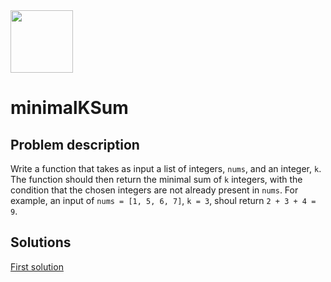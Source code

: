 <img src="https://cdn.iconscout.com/icon/free/png-256/leetcode-3521542-2944960.png?f=webp&w=256" width="100" />

# minimalKSum

## Problem description

Write a function that takes as input a list of integers, `nums`, and an integer, `k`. The function should then return the minimal sum of `k` integers, with the condition that the chosen integers are not already present in `nums`. For example, an input of `nums = [1, 5, 6, 7]`, `k = 3`, shoul return `2 + 3 + 4 = 9`.

## Solutions

[First solution](https://github.com/oStglnd/coding-probs/tree/main/minimalKSum/minimalKSum.py)